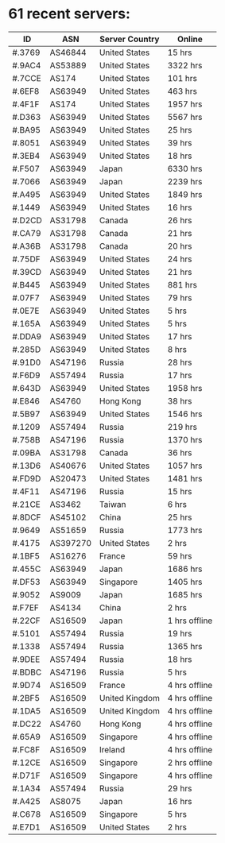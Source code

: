 # 61 recent servers:

| ID | ASN | Server Country | Online |
| ------ | ------ | ------ | ------ |
| #.3769 | AS46844 | United States | 15 hrs |
| #.9AC4 | AS53889 | United States | 3322 hrs |
| #.7CCE | AS174 | United States | 101 hrs |
| #.6EF8 | AS63949 | United States | 463 hrs |
| #.4F1F | AS174 | United States | 1957 hrs |
| #.D363 | AS63949 | United States | 5567 hrs |
| #.BA95 | AS63949 | United States | 25 hrs |
| #.8051 | AS63949 | United States | 39 hrs |
| #.3EB4 | AS63949 | United States | 18 hrs |
| #.F507 | AS63949 | Japan | 6330 hrs |
| #.7066 | AS63949 | Japan | 2239 hrs |
| #.A495 | AS63949 | United States | 1849 hrs |
| #.1449 | AS63949 | United States | 16 hrs |
| #.D2CD | AS31798 | Canada | 26 hrs |
| #.CA79 | AS31798 | Canada | 21 hrs |
| #.A36B | AS31798 | Canada | 20 hrs |
| #.75DF | AS63949 | United States | 24 hrs |
| #.39CD | AS63949 | United States | 21 hrs |
| #.B445 | AS63949 | United States | 881 hrs |
| #.07F7 | AS63949 | United States | 79 hrs |
| #.0E7E | AS63949 | United States | 5 hrs |
| #.165A | AS63949 | United States | 5 hrs |
| #.DDA9 | AS63949 | United States | 17 hrs |
| #.285D | AS63949 | United States | 8 hrs |
| #.91D0 | AS47196 | Russia | 28 hrs |
| #.F6D9 | AS57494 | Russia | 17 hrs |
| #.643D | AS63949 | United States | 1958 hrs |
| #.E846 | AS4760 | Hong Kong | 38 hrs |
| #.5B97 | AS63949 | United States | 1546 hrs |
| #.1209 | AS57494 | Russia | 219 hrs |
| #.758B | AS47196 | Russia | 1370 hrs |
| #.09BA | AS31798 | Canada | 36 hrs |
| #.13D6 | AS40676 | United States | 1057 hrs |
| #.FD9D | AS20473 | United States | 1481 hrs |
| #.4F11 | AS47196 | Russia | 15 hrs |
| #.21CE | AS3462 | Taiwan | 6 hrs |
| #.8DCF | AS45102 | China | 25 hrs |
| #.9649 | AS51659 | Russia | 1773 hrs |
| #.4175 | AS397270 | United States | 2 hrs |
| #.1BF5 | AS16276 | France | 59 hrs |
| #.455C | AS63949 | Japan | 1686 hrs |
| #.DF53 | AS63949 | Singapore | 1405 hrs |
| #.9052 | AS9009 | Japan | 1685 hrs |
| #.F7EF | AS4134 | China | 2 hrs |
| #.22CF | AS16509 | Japan | 1 hrs offline |
| #.5101 | AS57494 | Russia | 19 hrs |
| #.1338 | AS57494 | Russia | 1365 hrs |
| #.9DEE | AS57494 | Russia | 18 hrs |
| #.BDBC | AS47196 | Russia | 5 hrs |
| #.9D74 | AS16509 | France | 4 hrs offline |
| #.2BF5 | AS16509 | United Kingdom | 4 hrs offline |
| #.1DA5 | AS16509 | United Kingdom | 4 hrs offline |
| #.DC22 | AS4760 | Hong Kong | 4 hrs offline |
| #.65A9 | AS16509 | Singapore | 4 hrs offline |
| #.FC8F | AS16509 | Ireland | 4 hrs offline |
| #.12CE | AS16509 | Singapore | 2 hrs offline |
| #.D71F | AS16509 | Singapore | 4 hrs offline |
| #.1A34 | AS57494 | Russia | 29 hrs |
| #.A425 | AS8075 | Japan | 16 hrs |
| #.C678 | AS16509 | Singapore | 5 hrs |
| #.E7D1 | AS16509 | United States | 2 hrs |

